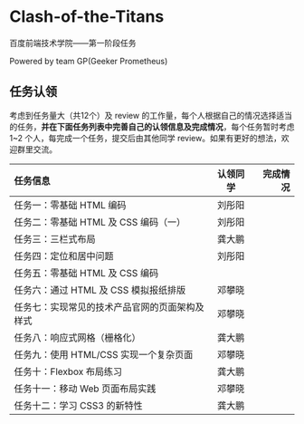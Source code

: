 # Clash-of-the-Titans

百度前端技术学院——第一阶段任务

Powered by team GP(Geeker Prometheus)

## 任务认领

考虑到任务量大（共12个）及 review 的工作量，每个人根据自己的情况选择适当的任务，**并在下面任务列表中完善自己的认领信息及完成情况**，每个任务暂时考虑 1~2 个人，每完成一个任务，提交后由其他同学 review。如果有更好的想法，欢迎群里交流。



| 任务信息                     | 认领同学 | 完成情况 |
| :----------------------- | :--: | ---: |
| 任务一：零基础 HTML 编码          |   刘彤阳   |      |
| 任务二：零基础 HTML 及 CSS 编码（一） |   刘彤阳   |      |
| 任务三：三栏式布局                | 龚大鹏  |      |
| 任务四：定位和居中问题              |  刘彤阳    |      |
| 任务五：零基础 HTML 及 CSS 编码    |      |      |
| 任务六：通过 HTML 及 CSS 模拟报纸排版 | 邓攀晓  |      |
| 任务七：实现常见的技术产品官网的页面架构及样式  | 邓攀晓  |      |
| 任务八：响应式网格（栅格化）           | 龚大鹏  |      |
| 任务九：使用 HTML/CSS 实现一个复杂页面 | 邓攀晓  |      |
| 任务十：Flexbox 布局练习         | 龚大鹏  |      |
| 任务十一：移动 Web 页面布局实践       | 邓攀晓  |      |
| 任务十二：学习 CSS3 的新特性        | 龚大鹏  |      |
